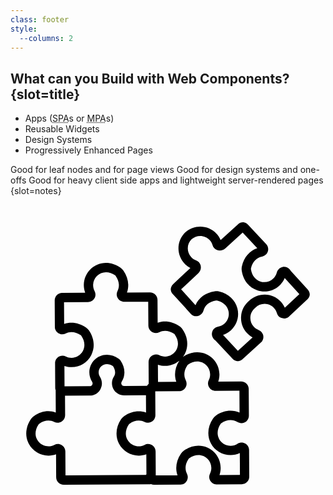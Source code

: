 ```yaml
---
class: footer
style:
  --columns: 2
---
```

## What can you Build with Web Components? {slot=title}

- Apps (<abbr title="single page application">SPA</abbr>s or <abbr 
  title="multipage application">MPA</abbr>s)
- Reusable Widgets
- Design Systems
- Progressively Enhanced Pages

Good for leaf nodes and for page views
Good for design systems and one-offs
Good for heavy client side apps and lightweight server-rendered pages
{slot=notes}

<svg aria-describedby="wcu-desc"
     xmlns="http://www.w3.org/2000/svg"
     version="1.1"
     viewBox="0 0 100 100">
  <desc id="wcu-desc">identical puzzle pieces fit into diverse contexts</desc>
  <path fill="none" d="M69.886,82.251c-2.66,0-5.045-1.438-6.272-3.752c-1.28-2.415-1.034-5.346,0.656-7.839   c0.263-0.381,0.597-0.717,0.97-0.979c2.343-1.628,5.156-1.953,7.477-0.912l-0.04-6.946l-7.568,0.045   c-0.851,0-1.617-0.426-2.058-1.142c-0.432-0.7-0.472-1.553-0.104-2.284c0.285-0.573,0.43-1.194,0.426-1.84   c-0.016-2.24-1.849-4.065-4.089-4.065c-0.978,0-1.96,0.334-2.911,0.992c-0.073,0.054-0.15,0.132-0.207,0.212   c-1.466,2.152-0.959,3.889-0.528,4.737c0.378,0.735,0.346,1.598-0.085,2.308c-0.434,0.715-1.191,1.146-2.028,1.151l-7.571,0.045   l0.045,7.599c0.002,0.639-0.242,1.245-0.693,1.697c-0.714,0.721-1.87,0.909-2.768,0.446c-1.436-0.731-3.179-0.54-4.768,0.571   c-0.076,0.052-0.15,0.125-0.204,0.209c-1.078,1.588-1.255,3.334-0.486,4.784c0.712,1.342,2.098,2.176,3.616,2.176   c0.686-0.003,1.316-0.16,1.899-0.47c0.334-0.176,0.712-0.272,1.09-0.272c1.306,0,2.374,1.071,2.381,2.385l0.047,7.597l6.908-0.042   c-0.79-2.221-0.411-4.683,1.092-6.889c0.259-0.378,0.594-0.716,0.966-0.973c1.433-0.992,3.022-1.518,4.591-1.518   c3.865,0,7.024,3.142,7.049,7.005c0.003,0.78-0.124,1.56-0.373,2.294l6.488-0.038l-0.042-6.944   C71.884,82.022,70.896,82.244,69.886,82.251z"/>
  <path fill="none" d="M40.737,82.424c-2.655,0-5.042-1.436-6.267-3.748c-1.281-2.413-1.036-5.341,0.651-7.836   c0.259-0.379,0.59-0.712,0.956-0.968c2.171-1.516,4.727-1.927,6.958-1.142l-0.031-5.486l-6.934,0.042   c-1.419,0-2.709-0.759-3.382-1.981c-0.681-1.24-0.632-2.754,0.125-3.955c0.816-1.29,0.217-2.615-0.268-3.353   c-1.368-0.888-2.855-0.815-3.797,0.132c-0.493,0.495-0.762,1.158-0.759,1.856c0.004,0.493,0.146,0.972,0.411,1.382   c0.769,1.201,0.829,2.721,0.153,3.967c-0.67,1.234-1.958,2.005-3.363,2.014l-7.884,0.047l0.04,6.185   c0.005,0.842-0.419,1.608-1.135,2.051c-0.71,0.44-1.579,0.475-2.321,0.097c-1.459-0.743-3.196-0.536-4.773,0.567   c-0.077,0.052-0.148,0.125-0.2,0.2c-1.083,1.6-1.26,3.349-0.484,4.803c0.719,1.344,2.119,2.145,3.637,2.166   c0.66-0.003,1.29-0.162,1.875-0.47c0.728-0.383,1.588-0.359,2.298,0.066c0.729,0.435,1.166,1.201,1.173,2.045l0.045,7.599   l25.53-0.153c0.045-0.077,0.104-0.146,0.164-0.214l-0.038-6.346C42.354,82.272,41.548,82.419,40.737,82.424z"/>
  <path fill="none" d="M25.171,60.393c0.326-0.004,0.627-0.181,0.782-0.466c0.162-0.299,0.145-0.669-0.043-0.961   c-0.568-0.881-0.87-1.904-0.879-2.961c-0.007-1.495,0.568-2.902,1.621-3.961c1.053-1.06,2.455-1.643,3.95-1.643   c1.271,0,2.519,0.411,3.713,1.222c0.23,0.16,0.428,0.355,0.58,0.573c1.537,2.209,1.689,4.725,0.42,6.734   c-0.183,0.291-0.198,0.656-0.033,0.951c0.151,0.28,0.446,0.447,0.78,0.447l7.266-0.042c0.045-0.08,0.092-0.16,0.148-0.235v-0.002   h0.002c0.117-0.164,0.251-0.305,0.399-0.432l-0.043-6.902c-0.003-0.643,0.244-1.248,0.698-1.706   c0.707-0.712,1.856-0.903,2.738-0.451c0.555,0.277,1.166,0.421,1.805,0.421c1.548-0.01,2.93-0.856,3.632-2.211   c0.757-1.459,0.564-3.203-0.536-4.787c-0.052-0.08-0.127-0.152-0.209-0.207c-1.581-1.081-3.304-1.266-4.732-0.527   c-0.348,0.171-0.716,0.261-1.081,0.261c-1.307,0-2.378-1.069-2.383-2.378l-0.047-7.569l-7.599,0.045   c-0.851,0-1.612-0.428-2.051-1.14c-0.435-0.709-0.472-1.576-0.096-2.317c0.742-1.455,0.536-3.196-0.568-4.772   c-0.05-0.078-0.125-0.15-0.205-0.207c-0.938-0.632-1.903-0.956-2.864-0.956h-0.007c-1.098,0-2.129,0.43-2.902,1.206   c-0.775,0.778-1.196,1.81-1.193,2.907c0.007,0.662,0.162,1.292,0.474,1.875c0.383,0.729,0.359,1.589-0.066,2.3   c-0.437,0.728-1.203,1.166-2.047,1.172l-7.597,0.044l0.04,6.911c2.185-0.773,4.718-0.39,6.887,1.09   c0.38,0.259,0.716,0.592,0.975,0.964c1.72,2.479,1.993,5.411,0.729,7.841c-1.208,2.328-3.59,3.785-6.213,3.802   c-0.808,0-1.572-0.125-2.296-0.373l0.036,6.488L25.171,60.393z"/>
  <path fill="none" d="M49.115,53.934c-0.816,0-1.588-0.127-2.322-0.379l0.035,5.466l5.814-0.035   c-0.776-2.155-0.439-4.54,0.954-6.699C52.362,53.323,50.788,53.924,49.115,53.934z"/>
  <path fill="none" d="M85.393,28.41c-1.917,1.793-4.655,2.368-7.132,1.501c-2.59-0.902-4.403-3.224-4.85-6.215   c-0.066-0.456-0.05-0.926,0.047-1.368c0.634-2.852,2.425-4.937,4.88-5.748l-4.631-4.961l-5.489,5.003   c-0.226,0.205-0.494,0.366-0.794,0.475c-0.611,0.279-1.306,0.289-1.932,0.024c-0.655-0.277-1.142-0.827-1.34-1.506   c-0.176-0.62-0.489-1.17-0.93-1.642c-1.501-1.61-4.06-1.729-5.705-0.266c-1.577,1.508-1.663,4.015-0.157,5.67   c0.433,0.475,0.961,0.834,1.567,1.064c0.656,0.247,1.166,0.778,1.389,1.454c0.214,0.646,0.146,1.339-0.183,1.927   c-0.136,0.292-0.317,0.548-0.545,0.757l-5.421,5.059l4.568,5.015c1.008-2.378,3.231-3.997,6.124-4.397   c0.458-0.063,0.93-0.04,1.37,0.063c2.944,0.689,5.111,2.686,5.801,5.339c0.663,2.545-0.131,5.221-2.073,6.986   c-0.719,0.658-1.565,1.156-2.482,1.466l4.711,5.049l4.669-4.255c-0.682-0.372-1.306-0.86-1.831-1.438   c-1.306-1.433-1.953-3.288-1.819-5.224c0.129-1.911,1.006-3.644,2.467-4.888c1.358-1.356,3.142-2.08,5.073-2.063   c1.939,0.024,3.734,0.818,5.059,2.239c0.541,0.578,0.971,1.226,1.286,1.938l4.615-4.307l-4.65-5.106   C86.671,26.94,86.109,27.743,85.393,28.41z"/>
  <path d="M94.38,29.703l-5.416-5.945c-0.068-0.155-0.16-0.296-0.275-0.419L88.6,23.243c-0.594-0.634-1.482-0.895-2.317-0.683   c-0.853,0.216-1.521,0.883-1.744,1.741c-0.195,0.745-0.597,1.419-1.161,1.946c-1.114,1.041-2.702,1.374-4.143,0.87   c-1.556-0.543-2.613-1.95-2.899-3.854c-0.014-0.096-0.01-0.206,0.01-0.296c0.454-2.044,1.723-3.402,3.489-3.727   c0.87-0.162,1.582-0.778,1.859-1.61c0.268-0.815,0.07-1.711-0.519-2.343l-5.804-6.222c-0.327-0.346-0.743-0.587-1.205-0.693   c-0.122-0.028-0.242-0.04-0.369-0.038c-0.578,0.014-1.132,0.233-1.558,0.62l-5.527,5.038c-0.319-0.75-0.764-1.433-1.33-2.037   c-2.587-2.775-6.997-2.98-9.869-0.423c-2.785,2.664-2.933,6.984-0.338,9.834c0.555,0.613,1.201,1.111,1.924,1.49l-5.459,5.096   c-0.132,0.12-0.219,0.244-0.27,0.319c-0.273,0.358-0.44,0.771-0.484,1.198c-0.012,0.122-0.007,0.247,0.009,0.369   c0.071,0.473,0.28,0.909,0.597,1.253l5.727,6.286c0.581,0.639,1.461,0.91,2.293,0.707c0.853-0.207,1.527-0.865,1.758-1.722   c0.465-1.732,1.922-2.89,3.988-3.177c0.099-0.012,0.207-0.009,0.296,0.012c1.884,0.44,3.201,1.609,3.616,3.203   c0.385,1.476-0.078,3.033-1.205,4.058c-0.569,0.521-1.273,0.865-2.031,1.001c-0.87,0.151-1.593,0.762-1.879,1.595   c-0.278,0.818-0.09,1.723,0.495,2.368l0.085,0.094c0.113,0.125,0.249,0.23,0.395,0.308l5.486,5.879   c0.38,0.407,0.9,0.672,1.461,0.74c0.061,0.009,0.122,0.012,0.181,0.012c0.07,0,0.134-0.005,0.205-0.014   c0.259-0.038,0.515-0.122,0.776-0.259c0.118-0.065,0.301-0.167,0.491-0.34l5.994-5.463c0.073-0.066,0.141-0.141,0.2-0.223   c0.437-0.601,0.571-1.388,0.359-2.103c-0.211-0.703-0.724-1.259-1.412-1.518c-0.601-0.226-1.124-0.583-1.562-1.062   c-0.757-0.832-1.131-1.908-1.055-3.029c0.077-1.125,0.599-2.143,1.468-2.869c0.038-0.031,0.075-0.064,0.108-0.099   c0.792-0.808,1.856-1.217,2.975-1.231c1.126,0.014,2.169,0.475,2.937,1.299c0.44,0.474,0.754,1.025,0.933,1.643   c0.202,0.705,0.712,1.26,1.398,1.528c0.696,0.27,1.49,0.199,2.125-0.191c0.085-0.05,0.165-0.111,0.237-0.178l5.931-5.534   c0.345-0.322,0.583-0.736,0.693-1.196c0.03-0.129,0.043-0.263,0.04-0.395C94.975,30.652,94.754,30.111,94.38,29.703z    M87.089,35.466c-0.315-0.712-0.745-1.36-1.286-1.938c-1.325-1.421-3.12-2.214-5.059-2.239c-1.931-0.017-3.715,0.707-5.073,2.063   c-1.461,1.245-2.338,2.977-2.467,4.888c-0.134,1.936,0.514,3.792,1.819,5.224c0.526,0.578,1.149,1.065,1.831,1.438l-4.669,4.255   l-4.711-5.049c0.918-0.31,1.764-0.808,2.482-1.466c1.943-1.765,2.737-4.441,2.073-6.986c-0.689-2.653-2.857-4.65-5.801-5.339   c-0.44-0.103-0.912-0.125-1.37-0.063c-2.893,0.401-5.116,2.02-6.124,4.397l-4.568-5.015l5.421-5.059   c0.228-0.209,0.409-0.465,0.545-0.757c0.329-0.588,0.397-1.281,0.183-1.927c-0.223-0.675-0.733-1.206-1.389-1.454   c-0.606-0.23-1.133-0.588-1.567-1.064c-1.506-1.656-1.421-4.163,0.157-5.67c1.645-1.462,4.204-1.344,5.705,0.266   c0.44,0.472,0.754,1.022,0.93,1.642c0.198,0.679,0.686,1.229,1.34,1.506c0.627,0.265,1.321,0.254,1.932-0.024   c0.299-0.11,0.567-0.27,0.794-0.475l5.489-5.003l4.631,4.961c-2.455,0.811-4.246,2.897-4.88,5.748   c-0.098,0.442-0.113,0.912-0.047,1.368c0.447,2.991,2.26,5.313,4.85,6.215c2.477,0.867,5.216,0.292,7.132-1.501   c0.715-0.667,1.278-1.469,1.661-2.357l4.65,5.106L87.089,35.466z"/>
  <path d="M73.357,78.261c-0.467,0-0.919,0.133-1.314,0.388c-0.651,0.416-1.403,0.639-2.201,0.644c-1.518,0-2.904-0.832-3.617-2.178   c-0.768-1.452-0.588-3.2,0.493-4.791c0.056-0.08,0.129-0.153,0.205-0.211c0.957-0.663,1.939-1.001,2.921-1.001   c0.77,0,1.52,0.218,2.169,0.628c0.931,0.587,2.227,0.442,2.989-0.324c0.44-0.444,0.684-1.039,0.679-1.673l-0.054-8.506   c-0.007-1.309-1.078-2.375-2.401-2.375l-7.272,0.044c0.252-0.743,0.381-1.52,0.376-2.322c-0.026-3.861-3.186-7.004-7.047-7.004   c-1.556,0-3.128,0.515-4.549,1.49c0.219-0.296,0.421-0.606,0.595-0.94c1.262-2.43,0.989-5.36-0.728-7.834   c-0.258-0.373-0.595-0.707-0.975-0.968c-2.167-1.48-4.716-1.865-6.909-1.081l-0.047-7.277c-0.007-1.309-1.081-2.375-2.403-2.375   l-7.296,0.044c0.806-2.253,0.407-4.742-1.142-6.958c-0.254-0.367-0.588-0.696-0.97-0.959c-1.421-0.961-2.986-1.469-4.526-1.469   h-0.007c-1.892,0-3.664,0.738-5.001,2.079c-1.332,1.341-2.06,3.12-2.051,5.014c0.009,0.81,0.155,1.616,0.433,2.375l-7.301,0.042   c-0.635,0.004-1.234,0.258-1.682,0.71c-0.449,0.453-0.695,1.055-0.691,1.692l0.05,8.534c0.002,0.097,0.009,0.195,0.031,0.292   c0.23,1.1,1.208,1.901,2.329,1.901c0.374,0,0.733-0.087,1.076-0.261c1.44-0.735,3.151-0.55,4.737,0.529   c0.078,0.054,0.155,0.129,0.211,0.207c1.098,1.584,1.294,3.33,0.534,4.789c-0.701,1.354-2.084,2.2-3.635,2.209   c-0.635,0-1.245-0.144-1.819-0.432c-0.327-0.162-0.675-0.244-1.036-0.244c-1.133,0-2.112,0.813-2.329,1.934   c-0.023,0.096-0.03,0.193-0.03,0.292l0.045,8.109c0.002,0.226,0.059,0.435,0.153,0.623c-0.004,0.038-0.014,0.071-0.014,0.108   l0.042,6.972c-2.253-0.806-4.744-0.409-6.956,1.14c-0.371,0.258-0.705,0.594-0.957,0.97c-1.696,2.5-1.938,5.435-0.644,7.853   c1.236,2.315,3.642,3.746,6.26,3.731c0.811-0.005,1.617-0.152,2.378-0.43l0.042,7.301c0.009,1.309,1.081,2.371,2.392,2.371h0.012   l27.504-0.162c0.071-0.002,0.143-0.016,0.212-0.028c0.289,0.122,0.608,0.19,0.938,0.19l8.532-0.049   c0.098-0.002,0.2-0.012,0.294-0.031c0.724-0.153,1.349-0.642,1.669-1.313c0.319-0.669,0.308-1.433-0.031-2.092   c-0.433-0.846-0.938-2.583,0.529-4.739c0.054-0.078,0.129-0.153,0.209-0.209c0.949-0.658,1.927-0.992,2.906-0.992   c2.244,0,4.079,1.824,4.091,4.065c0.004,0.648-0.141,1.266-0.427,1.84c-0.331,0.658-0.332,1.413-0.009,2.075   c0.327,0.668,0.959,1.156,1.69,1.3c0.098,0.019,0.188,0.03,0.294,0.028l8.104-0.049c0.639-0.002,1.243-0.252,1.692-0.709   c0.451-0.456,0.695-1.058,0.689-1.695l-0.05-8.471C75.739,79.299,74.689,78.261,73.357,78.261z M52.642,58.986l-5.814,0.035   l-0.035-5.466c0.735,0.252,1.506,0.379,2.322,0.379c1.673-0.01,3.247-0.611,4.481-1.647C52.204,54.446,51.866,56.831,52.642,58.986   z M19.414,54.324c2.624-0.017,5.005-1.474,6.213-3.802c1.264-2.43,0.991-5.362-0.729-7.841c-0.259-0.372-0.595-0.705-0.975-0.964   c-2.169-1.48-4.702-1.863-6.887-1.09l-0.04-6.911l7.597-0.044c0.844-0.005,1.61-0.444,2.047-1.172c0.425-0.71,0.449-1.57,0.066-2.3   c-0.312-0.583-0.467-1.213-0.474-1.875c-0.003-1.097,0.418-2.129,1.193-2.907c0.773-0.776,1.804-1.206,2.902-1.206h0.007   c0.961,0,1.925,0.324,2.864,0.956c0.08,0.058,0.155,0.129,0.205,0.207c1.104,1.576,1.309,3.316,0.568,4.772   c-0.376,0.742-0.34,1.608,0.096,2.317c0.439,0.712,1.199,1.14,2.051,1.14l7.599-0.045l0.047,7.569   c0.005,1.309,1.076,2.378,2.383,2.378c0.366,0,0.733-0.09,1.081-0.261c1.428-0.738,3.151-0.554,4.732,0.527   c0.082,0.056,0.157,0.127,0.209,0.207c1.1,1.584,1.293,3.329,0.536,4.787c-0.702,1.354-2.084,2.201-3.632,2.211   c-0.639,0-1.25-0.144-1.805-0.421c-0.883-0.453-2.031-0.261-2.738,0.451c-0.454,0.458-0.701,1.064-0.698,1.706l0.043,6.902   c-0.148,0.127-0.282,0.268-0.399,0.432h-0.002v0.002c-0.056,0.075-0.103,0.155-0.148,0.235l-7.266,0.042   c-0.334,0-0.628-0.167-0.78-0.447c-0.165-0.294-0.15-0.66,0.033-0.951c1.269-2.009,1.118-4.525-0.42-6.734   c-0.151-0.218-0.35-0.413-0.58-0.573c-1.194-0.811-2.442-1.222-3.713-1.222c-1.495,0-2.897,0.583-3.95,1.643   c-1.053,1.059-1.628,2.465-1.621,3.961c0.009,1.057,0.312,2.08,0.879,2.961c0.188,0.292,0.205,0.661,0.043,0.961   c-0.155,0.285-0.456,0.463-0.782,0.466l-8.017,0.047l-0.036-6.488C17.842,54.199,18.607,54.324,19.414,54.324z M42.989,88.553   l-25.53,0.153l-0.045-7.599c-0.007-0.844-0.444-1.61-1.173-2.045c-0.71-0.425-1.57-0.449-2.298-0.066   c-0.585,0.308-1.215,0.467-1.875,0.47C10.55,79.445,9.15,78.644,8.431,77.3c-0.776-1.454-0.599-3.203,0.484-4.803   c0.052-0.075,0.124-0.148,0.2-0.2c1.577-1.104,3.315-1.311,4.773-0.567c0.742,0.378,1.61,0.343,2.321-0.097   c0.716-0.442,1.14-1.208,1.135-2.051l-0.04-6.185l7.884-0.047c1.405-0.009,2.693-0.78,3.363-2.014   c0.675-1.246,0.616-2.766-0.153-3.967c-0.265-0.411-0.407-0.89-0.411-1.382c-0.003-0.698,0.266-1.361,0.759-1.856   c0.942-0.947,2.429-1.02,3.797-0.132c0.486,0.738,1.085,2.063,0.268,3.353c-0.757,1.201-0.806,2.716-0.125,3.955   c0.674,1.222,1.964,1.981,3.382,1.981l6.934-0.042l0.031,5.486c-2.232-0.785-4.787-0.374-6.958,1.142   c-0.366,0.256-0.696,0.588-0.956,0.968c-1.687,2.495-1.932,5.423-0.651,7.836c1.226,2.312,3.612,3.748,6.267,3.748   c0.811-0.005,1.617-0.152,2.378-0.43l0.038,6.346C43.094,88.407,43.034,88.477,42.989,88.553z M66.347,88.585   c0.249-0.735,0.376-1.515,0.373-2.294c-0.024-3.863-3.184-7.005-7.049-7.005c-1.569,0-3.158,0.526-4.591,1.518   c-0.373,0.258-0.707,0.595-0.966,0.973c-1.502,2.206-1.882,4.667-1.092,6.889l-6.908,0.042l-0.047-7.597   c-0.007-1.314-1.076-2.385-2.381-2.385c-0.378,0-0.755,0.096-1.09,0.272c-0.583,0.31-1.213,0.467-1.899,0.47   c-1.518,0-2.904-0.834-3.616-2.176c-0.769-1.45-0.592-3.196,0.486-4.784c0.054-0.084,0.127-0.157,0.204-0.209   c1.589-1.111,3.332-1.302,4.768-0.571c0.898,0.463,2.054,0.275,2.768-0.446c0.451-0.453,0.695-1.058,0.693-1.697l-0.045-7.599   l7.571-0.045c0.837-0.005,1.595-0.435,2.028-1.151c0.432-0.71,0.463-1.574,0.085-2.308c-0.432-0.848-0.938-2.585,0.528-4.737   c0.057-0.08,0.134-0.158,0.207-0.212c0.951-0.658,1.932-0.992,2.911-0.992c2.24,0,4.073,1.825,4.089,4.065   c0.004,0.646-0.141,1.268-0.426,1.84c-0.367,0.731-0.327,1.584,0.104,2.284c0.44,0.716,1.206,1.142,2.058,1.142l7.568-0.045   l0.04,6.946c-2.32-1.041-5.134-0.716-7.477,0.912c-0.373,0.261-0.707,0.597-0.97,0.979c-1.69,2.493-1.936,5.424-0.656,7.839   c1.227,2.314,3.612,3.752,6.272,3.752c1.01-0.007,1.999-0.23,2.907-0.649l0.042,6.944L66.347,88.585z"/>
</svg>

<style>
p { display: contents; }
#contents svg {
  max-height: 40vh;
  aspect-ratio: 1;
  place-self: start center;
}
</style>
